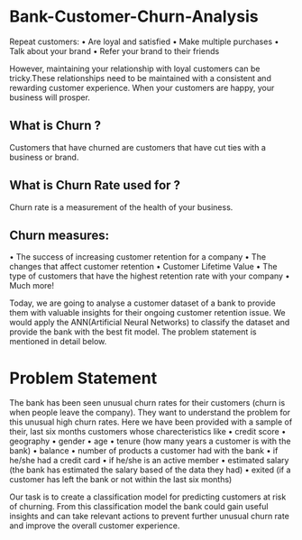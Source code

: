 # Bank-Customer-Churn-Analysis
Repeat customers:
• Are loyal and satisfied
• Make multiple purchases
• Talk about your brand
• Refer your brand to their friends

However, maintaining your relationship with loyal customers can be tricky.These relationships need to be maintained with a consistent and rewarding customer experience. When your customers are happy, your business will prosper.

## What is Churn ? 
Customers that have churned are customers that have cut ties with a business or brand.

## What is Churn Rate used for ? 
Churn rate is a measurement of the health of your business.

##   Churn measures:
• The success of increasing customer retention for a company
• The changes that affect customer retention
• Customer Lifetime Value
• The type of customers that have the highest retention rate with your company
• Much more!

Today, we are going to analyse a customer dataset of a bank to provide them with valuable insights for their ongoing customer retention issue. We would apply the ANN(Artificial Neural Networks) to classify the dataset and provide the bank with the best fit model. The problem statement is mentioned in detail below.

# Problem Statement
The bank has been seen unusual churn rates for their customers (churn is when people leave the
company). They want to understand the problem for this unusual high churn rates. Here we have
been provided with a sample of their, last six months customers whose charecteristics like
• credit score
• geography
• gender
• age
• tenure (how many years a customer is with the bank)
• balance
• number of products a customer had with the bank
• if he/she had a credit card
• if he/she is an active member
• estimated salary (the bank has estimated the salary based of the data they had)
• exited (if a customer has left the bank or not within the last six months)

Our task is to create a classification model for predicting customers at risk of churning. From this classification model the bank could gain useful insights and can take relevant actions to prevent further unusual churn rate and improve the overall customer experience.
